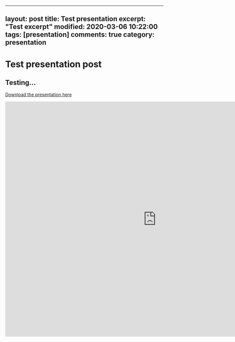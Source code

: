  ---
layout: post
title: Test presentation
excerpt: "Test excerpt"
modified: 2020-03-06 10:22:00
tags: [presentation]
comments: true
category: presentation
---
# Test presentation post
## Testing...
[Download the presentation here](https://drive.google.com/open?id=1xUhTI2EfQ2YJPjKsEDMs78Yfh_zD4Pb6)

<iframe src="https://drive.google.com/open?id=1xUhTI2EfQ2YJPjKsEDMs78Yfh_zD4Pb6" frameborder="0" width="960" height="749" allowfullscreen="true" mozallowfullscreen="true" webkitallowfullscreen="true"></iframe>
